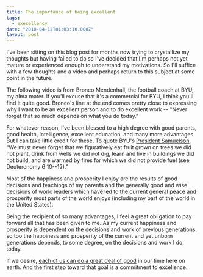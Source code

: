 ```yaml
---
title: The importance of being excellent
tags:
  - execellency
date: "2010-04-12T01:03:10.000Z"
layout: post
---
```


I've been sitting on this blog post for months now trying to crystallize my thoughts but having failed to do so I've decided that I'm perhaps not yet mature or experienced enough to understand my motivations. So I'll suffice with a few thoughts and a video and perhaps return to this subject at some point in the future.

The following video is from Bronco Mendenhall, the football coach at BYU, my alma mater. If you'll excuse that it's a commercial for BYU, I think you'll find it quite good. Bronco's line at the end comes pretty close to expressing why I want to be an excellent person and to do excellent work -- "Never forget that so much depends on what you do today."

For whatever reason, I've been blessed to a high degree with good parents, good health, intelligence, excellent education, and many more advantages. But I can take little credit for these. To quote BYU's [President Samuelson][0], "We must never forget that we figuratively eat fruit grown on trees we did not plant, drink from wells we did not dig, learn and live in buildings we did not build, and are warmed by fires for which we did not provide fuel (see Deuteronomy 6:10--12)."

Most of the happiness and prosperity I enjoy are the results of good decisions and teachings of my parents and the generally good and wise decisions of world leaders which have led to the current general peace and prosperity most parts of the world enjoys (including my part of the world in the United States).

Being the recipient of so many advantages, I feel a great obligation to pay forward all that has been given to me. As my current happiness and prosperity is dependent on the decisions and work of previous generations, so too the happiness and prosperity of the current and yet unborn generations depends, to some degree, on the decisions and work I do, today.

If we desire, [each of us can do a great deal of good][1] in our time here on earth. And the first step toward that goal is a commitment to excellence.


[0]: www.byub.org/talks/Download.aspx?id=3890&md=pdf
[1]: http://scriptures.lds.org/en/dc/11/8